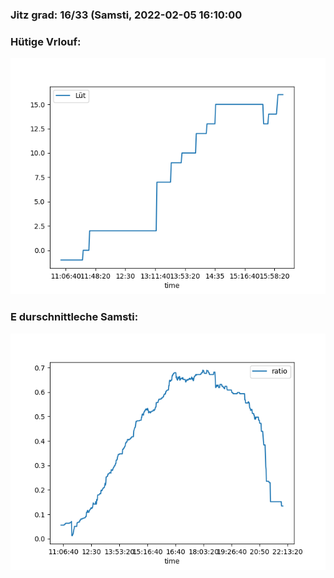 ### Jitz grad: 16/33 (Samsti, 2022-02-05 16:10:00

### Hütige Vrlouf:
![Graph](Today.png)

### E durschnittleche Samsti:
![Graph](Samsti.png)